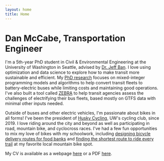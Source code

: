 ```yaml
---
layout: home
title: Home
---
```


# Dan McCabe, Transportation Engineer

I'm a 5th-year PhD student in Civil & Environmental Engineering at the University of Washington in Seattle, advised by [Dr. Jeff Ban](https://www.ce.washington.edu/facultyfinder/xuegang-%28jeff%29-ban). I love using optimization and data science to explore how to make transit more sustainable and efficient. My [PhD research](/research) focuses on mixed-integer programming models and algorithms to help convert transit fleets to battery-electric buses while limiting costs and maintaining good operations. I've also built a tool called [ZEBRA](https://bit.ly/zebra-app) to help transit agencies assess the challenges of electrifying their bus fleets, based mostly on GTFS data with minimal other inputs needed.

Outside of buses and other electric vehicles, I'm passionate about bikes in all forms! I've been the president of [Husky Cycling](https://www.huskycyclinguw.com), UW's cycling club, since 2019. I love riding around the city and beyond as well as participating in road, mountain bike, and cyclocross races. I've had a few fun opportunities to mix my love of bikes with my schoolwork, including [designing bicycle delivery routes for food banks](/prp) and [finding the shortest route to ride every trail](/wrpp) at my favorite local mountain bike spot.

My CV is available as a webpage [here](/cv) or a PDF [here](/McCabeResume2023.pdf).
